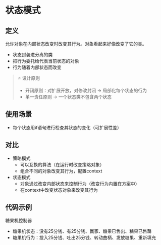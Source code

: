 # 状态模式
## 定义
允许对象在内部状态改变时改变其行为。对象看起来好像改变了它的类。

- 状态封装进分离的类
- 把行为委托给代表当前状态的对象
- 行为随着内部状态而改变

> ⭐ 设计原则
> - 开闭原则：对扩展开放，对修改封闭 -> 局部化每个状态的行为
> - 单一责任原则 -> 一个状态类不包含两个状态

## 使用场景
- 每个状态用if语句进行检查其状态的变化（可扩展性差）

## 对比
- 策略模式
  - 可以互换的算法（在运行时改变策略对象）
  - 组合不同的对象改变其行为，配置context
- 状态模式
  - 对象通过改变内部状态来控制行为（改变行为内置在方案中）
  - 在context中改变状态对象来改变其行为

## 代码示例
糖果机控制器
- 糖果机状态：没有25分钱、有25分钱、赢家、糖果已售出、糖果已售罄
- 糖果机行为：投入25分钱、吐出25分钱、转动曲柄、发放糖果、重新填充
